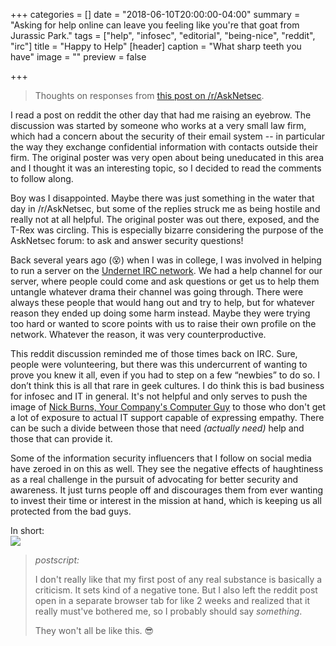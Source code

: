 +++
categories = []
date = "2018-06-10T20:00:00-04:00"
summary = "Asking for help online can leave you feeling like you're that goat from Jurassic Park."
tags = ["help", "infosec", "editorial", "being-nice", "reddit", "irc"]
title = "Happy to Help"
[header]
caption = "What sharp teeth you have"
image = ""
preview = false

+++
> Thoughts on responses from [this post on /r/AskNetsec](https://www.reddit.com/r/AskNetsec/comments/8lc1lu/totally_uneducated_in_this_area_and_tasked_with/ "this post on /r/AskNetsec").

I read a post on reddit the other day that had me raising an eyebrow. The discussion was started by someone who works at a very small law firm, which had a concern about the security of their email system -- in particular the way they exchange confidential information with contacts outside their firm. The original poster was very open about being uneducated in this area and I thought it was an interesting topic, so I decided to read the comments to follow along.

Boy was I disappointed. Maybe there was just something in the water that day in /r/AskNetsec, but some of the replies struck me as being hostile and really not at all helpful. The original poster was out there, exposed, and the T-Rex was circling. This is especially bizarre considering the purpose of the AskNetsec forum: to ask and answer security questions!

Back several years ago (😵) when I was in college, I was involved in helping to run a server on the [Undernet IRC network](http://www.undernet.org "Undernet IRC network"). We had a help channel for our server, where people could come and ask questions or get us to help them untangle whatever drama their channel was going through. There were always these people that would hang out and try to help, but for whatever reason they ended up doing some harm instead. Maybe they were trying too hard or wanted to score points with us to raise their own profile on the network. Whatever the reason, it was very counterproductive.

This reddit discussion reminded me of those times back on IRC. Sure, people were volunteering, but there was this undercurrent of wanting to prove you knew it all, even if you had to step on a few “newbies” to do so. I don’t think this is all that rare in geek cultures. I do think this is bad business for infosec and IT in general. It's not helpful and only serves to push the image of [Nick Burns, Your Company's Computer Guy](https://www.nbc.com/saturday-night-live/video/nick-burns-your-companys-computer-guy/n11268 "Nick Burns, Your Company's Computer Guy") to those who don't get a lot of exposure to actual IT support capable of expressing empathy. There can be such a divide between those that need _(actually need)_ help and those that can provide it.

Some of the information security influencers that I follow on social media have zeroed in on this as well.  They see the negative effects of haughtiness as a real challenge in the pursuit of advocating for better security and awareness. It just turns people off and discourages them from ever wanting to invest their time or interest in the mission at hand, which is keeping us all protected from the bad guys.

In short:  
![](/uploads/2018/06/10/8AB25587-AF6F-400F-A8AB-A64D6232993A.png)

> _postscript:_
>
> I don't really like that my first post of any real substance is basically a criticism. It sets kind of a negative tone. But I also left the reddit post open in a separate browser tab for like 2 weeks and realized that it really must've bothered me, so I probably should say _something_.
>
> They won't all be like this. 😎